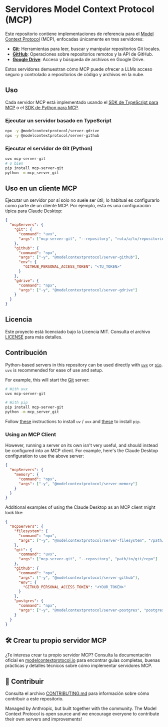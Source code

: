   # Servidores Model Context Protocol (MCP)

Este repositorio contiene implementaciones de referencia para el [Model Context Protocol](https://modelcontextprotocol.io/) (MCP), enfocadas únicamente en tres servidores:

- **[Git](src/git)**: Herramientas para leer, buscar y manipular repositorios Git locales.
- **[GitHub](src/github)**: Operaciones sobre repositorios remotos y la API de GitHub.
- **[Google Drive](src/gdrive)**: Acceso y búsqueda de archivos en Google Drive.

Estos servidores demuestran cómo MCP puede ofrecer a LLMs acceso seguro y controlado a repositorios de código y archivos en la nube.

## Uso

Cada servidor MCP está implementado usando el [SDK de TypeScript para MCP](https://github.com/modelcontextprotocol/typescript-sdk) o el [SDK de Python para MCP](https://github.com/modelcontextprotocol/python-sdk).

### Ejecutar un servidor basado en TypeScript

```sh
npx -y @modelcontextprotocol/server-gdrive
npx -y @modelcontextprotocol/server-github
```

### Ejecutar el servidor de Git (Python)

```sh
uvx mcp-server-git
# o bien
pip install mcp-server-git
python -m mcp_server_git
```

## Uso en un cliente MCP

Ejecutar un servidor por sí solo no suele ser útil; lo habitual es configurarlo como parte de un cliente MCP. Por ejemplo, esta es una configuración típica para Claude Desktop:

```json
{
  "mcpServers": {
    "git": {
      "command": "uvx",
      "args": ["mcp-server-git", "--repository", "ruta/a/tu/repositorio"]
    },
    "github": {
      "command": "npx",
      "args": ["-y", "@modelcontextprotocol/server-github"],
      "env": {
        "GITHUB_PERSONAL_ACCESS_TOKEN": "<TU_TOKEN>"
      }
    },
    "gdrive": {
      "command": "npx",
      "args": ["-y", "@modelcontextprotocol/server-gdrive"]
    }
  }
}
```

## Licencia

Este proyecto está licenciado bajo la Licencia MIT. Consulta el archivo [LICENSE](LICENSE) para más detalles.

## Contribución
Python-based servers in this repository can be used directly with [`uvx`](https://docs.astral.sh/uv/concepts/tools/) or [`pip`](https://pypi.org/project/pip/). `uvx` is recommended for ease of use and setup.

For example, this will start the [Git](src/git) server:
```sh
# With uvx
uvx mcp-server-git

# With pip
pip install mcp-server-git
python -m mcp_server_git
```

Follow [these](https://docs.astral.sh/uv/getting-started/installation/) instructions to install `uv` / `uvx` and [these](https://pip.pypa.io/en/stable/installation/) to install `pip`.

### Using an MCP Client
However, running a server on its own isn't very useful, and should instead be configured into an MCP client. For example, here's the Claude Desktop configuration to use the above server:

```json
{
  "mcpServers": {
    "memory": {
      "command": "npx",
      "args": ["-y", "@modelcontextprotocol/server-memory"]
    }
  }
}
```

Additional examples of using the Claude Desktop as an MCP client might look like:

```json
{
  "mcpServers": {
    "filesystem": {
      "command": "npx",
      "args": ["-y", "@modelcontextprotocol/server-filesystem", "/path/to/allowed/files"]
    },
    "git": {
      "command": "uvx",
      "args": ["mcp-server-git", "--repository", "path/to/git/repo"]
    },
    "github": {
      "command": "npx",
      "args": ["-y", "@modelcontextprotocol/server-github"],
      "env": {
        "GITHUB_PERSONAL_ACCESS_TOKEN": "<YOUR_TOKEN>"
      }
    },
    "postgres": {
      "command": "npx",
      "args": ["-y", "@modelcontextprotocol/server-postgres", "postgresql://localhost/mydb"]
    }
  }
}
```

## 🛠️ Crear tu propio servidor MCP

¿Te interesa crear tu propio servidor MCP? Consulta la documentación oficial en [modelcontextprotocol.io](https://modelcontextprotocol.io/introduction) para encontrar guías completas, buenas prácticas y detalles técnicos sobre cómo implementar servidores MCP.

## 🤝 Contribuir

Consulta el archivo [CONTRIBUTING.md](CONTRIBUTING.md) para información sobre cómo contribuir a este repositorio.


Managed by Anthropic, but built together with the community. The Model Context Protocol is open source and we encourage everyone to contribute their own servers and improvements!